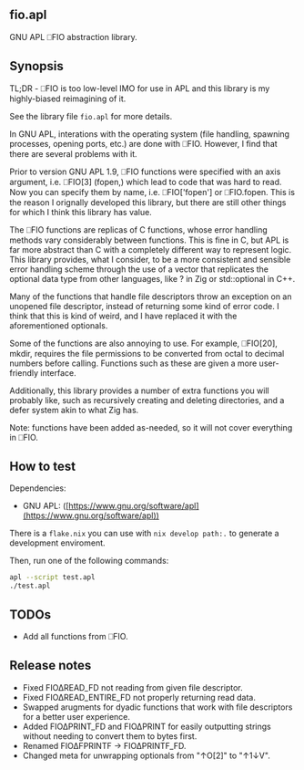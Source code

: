 ## fio.apl

GNU APL ⎕FIO abstraction library.

## Synopsis

TL;DR - ⎕FIO is too low-level IMO for use in APL and this library is my
highly-biased reimagining of it.

See the library file `fio.apl` for more details.

In GNU APL, interations with the operating system (file handling, spawning
processes, opening ports, etc.) are done with ⎕FIO. However, I find that there
are several problems with it.

Prior to version GNU APL 1.9, ⎕FIO functions were specified with an axis
argument, i.e.  ⎕FIO[3] (fopen,) which lead to code that was hard to read. Now
you can specify them by name, i.e. ⎕FIO['fopen'] or ⎕FIO.fopen. This is the
reason I orignally developed this library, but there are still other things for
which I think this library has value.

The ⎕FIO functions are replicas of C functions, whose error handling methods
vary considerably between functions. This is fine in C, but APL is far more
abstract than C with a completely different way to represent logic. This library
provides, what I consider, to be a more consistent and sensible error handling
scheme through the use of a vector that replicates the optional data type from
other languages, like ? in Zig or std::optional<T> in C++.

Many of the functions that handle file descriptors throw an exception on an
unopened file descriptor, instead of returning some kind of error code. I think
that this is kind of weird, and I have replaced it with the aforementioned
optionals.

Some of the functions are also annoying to use. For example, ⎕FIO[20], mkdir,
requires the file permissions to be converted from octal to decimal numbers
before calling. Functions such as these are given a more user-friendly
interface.

Additionally, this library provides a number of extra functions you will
probably like, such as recursively creating and deleting directories, and a
defer system akin to what Zig has.

Note: functions have been added as-needed, so it will not cover everything in
⎕FIO.

## How to test

Dependencies:

- GNU APL: ([https://www.gnu.org/software/apl](https://www.gnu.org/software/apl))

There is a `flake.nix` you can use with `nix develop path:.` to generate a
development enviroment.

Then, run one of the following commands:

```sh
apl --script test.apl
./test.apl
```

## TODOs

- Add all functions from ⎕FIO.

## Release notes

- Fixed FIO∆READ_FD not reading from given file descriptor.
- Fixed FIO∆READ_ENTIRE_FD not properly returning read data.
- Swapped arugments for dyadic functions that work with file descriptors for a better user experience.
- Added FIO∆PRINT_FD and FIO∆PRINT for easily outputting strings without needing to convert them to bytes first.
- Renamed FIO∆FPRINTF -> FIO∆PRINTF_FD.
- Changed meta for unwrapping optionals from "↑O[2]" to "↑1↓V".
